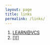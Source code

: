 ```yaml
---
layout: page
title: links
permalink: /links/
---
```

 
1. [LEARN@VCS][LINK1]
2. [][]

[LINK1]: https://learn.vcs.net/
